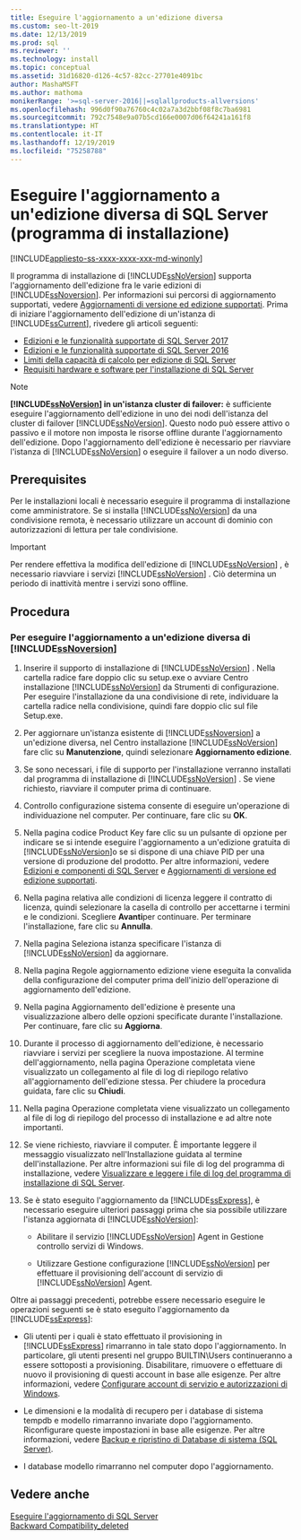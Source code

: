 ```yaml
---
title: Eseguire l'aggiornamento a un'edizione diversa
ms.custom: seo-lt-2019
ms.date: 12/13/2019
ms.prod: sql
ms.reviewer: ''
ms.technology: install
ms.topic: conceptual
ms.assetid: 31d16820-d126-4c57-82cc-27701e4091bc
author: MashaMSFT
ms.author: mathoma
monikerRange: '>=sql-server-2016||=sqlallproducts-allversions'
ms.openlocfilehash: 996d0f90a76760c4c02a7a3d2bbf08f8c7ba6981
ms.sourcegitcommit: 792c7548e9a07b5cd166e0007d06f64241a161f8
ms.translationtype: HT
ms.contentlocale: it-IT
ms.lasthandoff: 12/19/2019
ms.locfileid: "75258788"
---
```

# <a name="upgrade-to-a-different-edition-of-sql-server-setup"></a>Eseguire l'aggiornamento a un'edizione diversa di SQL Server (programma di installazione)

[!INCLUDE[appliesto-ss-xxxx-xxxx-xxx-md-winonly](../../includes/appliesto-ss-xxxx-xxxx-xxx-md-winonly.md)]

Il programma di installazione di [!INCLUDE[ssNoVersion](../../includes/ssnoversion-md.md)] supporta l'aggiornamento dell'edizione fra le varie edizioni di [!INCLUDE[ssNoversion](../../includes/ssnoversion-md.md)]. Per informazioni sui percorsi di aggiornamento supportati, vedere [Aggiornamenti di versione ed edizione supportati](../../database-engine/install-windows/supported-version-and-edition-upgrades-2017.md). Prima di iniziare l'aggiornamento dell'edizione di un'istanza di [!INCLUDE[ssCurrent](../../includes/sscurrent-md.md)], rivedere gli articoli seguenti:  

- [Edizioni e le funzionalità supportate di SQL Server 2017](../../sql-server/editions-and-components-of-sql-server-2017.md)  
- [Edizioni e le funzionalità supportate di SQL Server 2016](../../sql-server/editions-and-components-of-sql-server-2016.md)  
- [Limiti della capacità di calcolo per edizione di SQL Server](../../sql-server/compute-capacity-limits-by-edition-of-sql-server.md)  
- [Requisiti hardware e software per l'installazione di SQL Server](../../sql-server/install/hardware-and-software-requirements-for-installing-sql-server.md)  
  
> [!NOTE]  
> **[!INCLUDE[ssNoVersion](../../includes/ssnoversion-md.md)] in un'istanza cluster di failover:** è sufficiente eseguire l'aggiornamento dell'edizione in uno dei nodi dell'istanza del cluster di failover [!INCLUDE[ssNoVersion](../../includes/ssnoversion-md.md)]. Questo nodo può essere attivo o passivo e il motore non imposta le risorse offline durante l'aggiornamento dell'edizione. Dopo l'aggiornamento dell'edizione è necessario per riavviare l'istanza di [!INCLUDE[ssNoVersion](../../includes/ssnoversion-md.md)] o eseguire il failover a un nodo diverso.  
  
## <a name="prerequisites"></a>Prerequisites  
Per le installazioni locali è necessario eseguire il programma di installazione come amministratore. Se si installa [!INCLUDE[ssNoVersion](../../includes/ssnoversion-md.md)] da una condivisione remota, è necessario utilizzare un account di dominio con autorizzazioni di lettura per tale condivisione.  
  
> [!IMPORTANT]  
> Per rendere effettiva la modifica dell'edizione di [!INCLUDE[ssNoVersion](../../includes/ssnoversion-md.md)] , è necessario riavviare i servizi [!INCLUDE[ssNoVersion](../../includes/ssnoversion-md.md)] . Ciò determina un periodo di inattività mentre i servizi sono offline.  
  
## <a name="procedure"></a>Procedura  
  
### <a name="to-upgrade-to-a-different-edition-of-includessnoversionincludesssnoversion-mdmd"></a>Per eseguire l'aggiornamento a un'edizione diversa di [!INCLUDE[ssNoversion](../../includes/ssnoversion-md.md)]  
  
1.  Inserire il supporto di installazione di [!INCLUDE[ssNoVersion](../../includes/ssnoversion-md.md)] . Nella cartella radice fare doppio clic su setup.exe o avviare Centro installazione [!INCLUDE[ssNoVersion](../../includes/ssnoversion-md.md)] da Strumenti di configurazione. Per eseguire l'installazione da una condivisione di rete, individuare la cartella radice nella condivisione, quindi fare doppio clic sul file Setup.exe.  
  
2.  Per aggiornare un'istanza esistente di [!INCLUDE[ssNoversion](../../includes/ssnoversion-md.md)] a un'edizione diversa, nel Centro installazione [!INCLUDE[ssNoVersion](../../includes/ssnoversion-md.md)] fare clic su **Manutenzione**, quindi selezionare **Aggiornamento edizione**.  
  
3.  Se sono necessari, i file di supporto per l'installazione verranno installati dal programma di installazione di [!INCLUDE[ssNoVersion](../../includes/ssnoversion-md.md)] . Se viene richiesto, riavviare il computer prima di continuare.  
  
4.  Controllo configurazione sistema consente di eseguire un'operazione di individuazione nel computer. Per continuare, fare clic su **OK**.  
  
5.  Nella pagina codice Product Key fare clic su un pulsante di opzione per indicare se si intende eseguire l'aggiornamento a un'edizione gratuita di [!INCLUDE[ssNoVersion](../../includes/ssnoversion-md.md)]o se si dispone di una chiave PID per una versione di produzione del prodotto. Per altre informazioni, vedere [Edizioni e componenti di SQL Server](../../sql-server/editions-and-components-of-sql-server-2017.md) e [Aggiornamenti di versione ed edizione supportati](../../database-engine/install-windows/supported-version-and-edition-upgrades.md).  
  
6.  Nella pagina relativa alle condizioni di licenza leggere il contratto di licenza, quindi selezionare la casella di controllo per accettarne i termini e le condizioni. Scegliere **Avanti**per continuare. Per terminare l'installazione, fare clic su **Annulla**.  
  
7.  Nella pagina Seleziona istanza specificare l'istanza di [!INCLUDE[ssNoVersion](../../includes/ssnoversion-md.md)] da aggiornare.  
  
8.  Nella pagina Regole aggiornamento edizione viene eseguita la convalida della configurazione del computer prima dell'inizio dell'operazione di aggiornamento dell'edizione.  
  
9. Nella pagina Aggiornamento dell'edizione è presente una visualizzazione albero delle opzioni specificate durante l'installazione. Per continuare, fare clic su **Aggiorna**.  
  
10. Durante il processo di aggiornamento dell'edizione, è necessario riavviare i servizi per scegliere la nuova impostazione. Al termine dell'aggiornamento, nella pagina Operazione completata viene visualizzato un collegamento al file di log di riepilogo relativo all'aggiornamento dell'edizione stessa. Per chiudere la procedura guidata, fare clic su **Chiudi**.  
  
11. Nella pagina Operazione completata viene visualizzato un collegamento al file di log di riepilogo del processo di installazione e ad altre note importanti.  
  
12. Se viene richiesto, riavviare il computer. È importante leggere il messaggio visualizzato nell'Installazione guidata al termine dell'installazione. Per altre informazioni sui file di log del programma di installazione, vedere [Visualizzare e leggere i file di log del programma di installazione di SQL Server](../../database-engine/install-windows/view-and-read-sql-server-setup-log-files.md).  
  
13. Se è stato eseguito l'aggiornamento da [!INCLUDE[ssExpress](../../includes/ssexpress-md.md)], è necessario eseguire ulteriori passaggi prima che sia possibile utilizzare l'istanza aggiornata di [!INCLUDE[ssNoVersion](../../includes/ssnoversion-md.md)]:  
  
    -   Abilitare il servizio [!INCLUDE[ssNoVersion](../../includes/ssnoversion-md.md)] Agent in Gestione controllo servizi di Windows.  
  
    -   Utilizzare Gestione configurazione [!INCLUDE[ssNoVersion](../../includes/ssnoversion-md.md)] per effettuare il provisioning dell'account di servizio di [!INCLUDE[ssNoVersion](../../includes/ssnoversion-md.md)] Agent.  
  
 Oltre ai passaggi precedenti, potrebbe essere necessario eseguire le operazioni seguenti se è stato eseguito l'aggiornamento da [!INCLUDE[ssExpress](../../includes/ssexpress-md.md)]:  
  
-   Gli utenti per i quali è stato effettuato il provisioning in [!INCLUDE[ssExpress](../../includes/ssexpress-md.md)] rimarranno in tale stato dopo l'aggiornamento. In particolare, gli utenti presenti nel gruppo BUILTIN\Users continueranno a essere sottoposti a provisioning. Disabilitare, rimuovere o effettuare di nuovo il provisioning di questi account in base alle esigenze. Per altre informazioni, vedere [Configurare account di servizio e autorizzazioni di Windows](../../database-engine/configure-windows/configure-windows-service-accounts-and-permissions.md).  
  
-   Le dimensioni e la modalità di recupero per i database di sistema tempdb e modello rimarranno invariate dopo l'aggiornamento. Riconfigurare queste impostazioni in base alle esigenze. Per altre informazioni, vedere [Backup e ripristino di Database di sistema &#40;SQL Server&#41;](../../relational-databases/backup-restore/back-up-and-restore-of-system-databases-sql-server.md).  
  
-   I database modello rimarranno nel computer dopo l'aggiornamento.  
  
## <a name="see-also"></a>Vedere anche  
 [Eseguire l'aggiornamento di SQL Server](../../database-engine/install-windows/upgrade-sql-server.md)   
 [Backward Compatibility_deleted](https://msdn.microsoft.com/library/15d9117e-e2fa-4985-99ea-66a117c1e9fd)  
  
  
